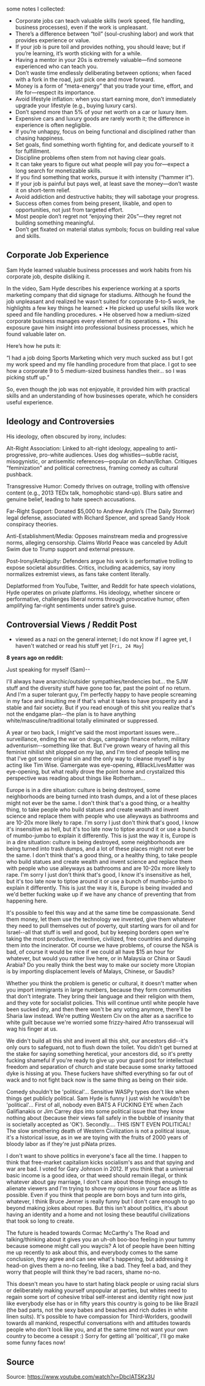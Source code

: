 some notes I collected:

- Corporate jobs can teach valuable skills (work speed, file handling, business processes), even if the work is unpleasant.
- There’s a difference between “toil” (soul-crushing labor) and work that provides experience or value.
- If your job is pure toil and provides nothing, you should leave; but if you’re learning, it’s worth sticking with for a while.
- Having a mentor in your 20s is extremely valuable—find someone experienced who can teach you.
- Don’t waste time endlessly deliberating between options; when faced with a fork in the road, just pick one and move forward.
- Money is a form of “meta-energy” that you trade your time, effort, and life for—respect its importance.
- Avoid lifestyle inflation: when you start earning more, don’t immediately upgrade your lifestyle (e.g., buying luxury cars).
- Don’t spend more than 5% of your net worth on a car or luxury item.
- Expensive cars and luxury goods are rarely worth it; the difference in experience is often negligible.
- If you’re unhappy, focus on being functional and disciplined rather than chasing happiness.
- Set goals, find something worth fighting for, and dedicate yourself to it for fulfillment.
- Discipline problems often stem from not having clear goals.
- It can take years to figure out what people will pay you for—expect a long search for monetizable skills.
- If you find something that works, pursue it with intensity (“hammer it”).
- If your job is painful but pays well, at least save the money—don’t waste it on short-term relief.
- Avoid addiction and destructive habits; they will sabotage your progress.
- Success often comes from being present, likable, and open to opportunities, not just from targeted effort.
- Most people don’t regret not “enjoying their 20s”—they regret not building something meaningful.
- Don’t get fixated on material status symbols; focus on building real value and skills.

## Corporate Job Experience
Sam Hyde learned valuable business processes and work habits from his corporate job, despite disliking it.

In the video, Sam Hyde describes his experience working at a sports marketing company that did signage for stadiums. Although he found the job unpleasant and realized he wasn’t suited for corporate 9-to-5 work, he highlights a few key things he learned:
 • He picked up useful skills like work speed and file handling procedures.
 • He observed how a medium-sized corporate business manages every element of its operations.
 • This exposure gave him insight into professional business processes, which he found valuable later on.

Here’s how he puts it:

“I had a job doing Sports Marketing which very much sucked ass but I got my work speed and my file handling procedure from that place. I got to see how a corporate 9 to 5 medium-sized business handles their… so I was picking stuff up.”

So, even though the job was not enjoyable, it provided him with practical skills and an understanding of how businesses operate, which he considers useful experience.

## Ideology and Controversies
His ideology, often obscured by irony, includes:

Alt-Right Association: Linked to alt-right ideology, appealing to anti-progressive, pro-white audiences. Uses dog whistles—subtle racist, misogynistic, or antisemitic references—popular on 4chan/8chan. Critiques "feminization" and political correctness, framing comedy as cultural pushback.

Transgressive Humor: Comedy thrives on outrage, trolling with offensive content (e.g., 2013 TEDx talk, homophobic stand-up). Blurs satire and genuine belief, leading to hate speech accusations.

Far-Right Support: Donated $5,000 to Andrew Anglin’s (The Daily Stormer) legal defense, associated with Richard Spencer, and spread Sandy Hook conspiracy theories.

Anti-Establishment/Media: Opposes mainstream media and progressive norms, alleging censorship. Claims World Peace was canceled by Adult Swim due to Trump support and external pressure.

Post-Irony/Ambiguity: Defenders argue his work is performative trolling to expose societal absurdities. Critics, including academics, say irony normalizes extremist views, as fans take content literally.

Deplatformed from YouTube, Twitter, and Reddit for hate speech violations, Hyde operates on private platforms. His ideology, whether sincere or performative, challenges liberal norms through provocative humor, often amplifying far-right sentiments under satire’s guise.

## Controversial Views / Reddit Post
- viewed as a nazi on the general internet; I do not know if I agree yet, I haven't watched or read his stuff yet [`Fri, 24 May`]

**8 years ago on reddit:** 

Just speaking for myself (Sam)--

I'll always have anarchic/outsider sympathies/tendencies but... the SJW stuff and the diversity stuff have gone too far, past the point of no return. And I'm a super tolerant guy, I'm perfectly happy to have people screaming in my face and insulting me if that's what it takes to have prosperity and a stable and fair society. But if you read enough of this shit you realize that's not the endgame plan--the plan is to have anything white/masculine/traditional totally eliminated or suppressed.

A year or two back, I might've said the most important issues were... surveillance, ending the war on drugs, campaign finance reform, military adventurism--something like that. But I've grown weary of having all this feminist nihilist shit plopped on my lap, and I'm tired of people telling me that I've got some original sin and the only way to cleanse myself is by acting like Tim Wise. Gamergate was eye-opening, #BlackLivesMatter was eye-opening, but what really drove the point home and crystalized this perspective was reading about things like Rotherham...

Europe is in a dire situation: culture is being destroyed, some neighborhoods are being turned into trash dumps, and a lot of these places might not ever be the same. I don't think that's a good thing, or a healthy thing, to take people who build statues and create wealth and invent science and replace them with people who use alleyways as bathrooms and are 10-20x more likely to rape. I'm sorry I just don't think that's good, I know it's insensitive as hell, but it's too late now to tiptoe around it or use a bunch of mumbo-jumbo to explain it differently. This is just the way it is, Europe is in a dire situation: culture is being destroyed, some neighborhoods are being turned into trash dumps, and a lot of these places might not ever be the same. I don't think that's a good thing, or a healthy thing, to take people who build statues and create wealth and invent science and replace them with people who use alleyways as bathrooms and are 10-20x more likely to rape. I'm sorry I just don't think that's good, I know it's insensitive as hell, but it's too late now to tiptoe around it or use a bunch of mumbo-jumbo to explain it differently. This is just the way it is, Europe is being invaded and we'd better fucking wake up if we have any chance of preventing that from happening here.

It's possible to feel this way and at the same time be compassionate. Send them money, let them use the technology we invented, give them whatever they need to pull themselves out of poverty, quit starting wars for oil and for Israel--all that stuff is well and good, but by keeping borders open we're taking the most productive, inventive, civilized, free countries and dumping them into the incinerator. Of course we have problems, of course the NSA is bad, of course it would be nice if we could all have $15 an hour for whatever, but would you rather live here, or in Malaysia or China or Saudi Arabia? Do you really think the best way to make our society more Utopian is by importing displacement levels of Malays, Chinese, or Saudis?

Whether you think the problem is genetic or cultural, it doesn't matter when you import immigrants in large numbers, because they form communities that don't integrate. They bring their language and their religion with them, and they vote for socialist policies. This will continue until white people have been sucked dry, and then there won't be any voting anymore, there'll be Sharia law instead. We're putting Western Civ on the alter as a sacrifice to white guilt because we're worried some frizzy-haired Afro transsexual will wag his finger at us.

We didn't build all this shit and invent all this shit, our ancestors did--it's only ours to safeguard, not to flush down the toilet. You didn't get burned at the stake for saying something heretical, your ancestors did, so it's pretty fucking shameful if you're ready to give up your guard post for intellectual freedom and separation of church and state because some snarky tattooed dyke is hissing at you. These fuckers have shifted everything so far out of wack and to not fight back now is the same thing as being on their side.

Comedy shouldn't be 'political'... Sensitive WASPy types don't like when things get publicly political. Sam Hyde is funny I just wish he wouldn't be 'political'... First of all, nobody even BATS A FUCKING EYE when Zach Galifianakis or Jim Carrey dips into some political issue that they know nothing about (because their views fall safely in the bubble of insanity that is societally accepted as 'OK'). Secondly.... THIS ISN'T EVEN POLITICAL! The slow smothering death of Western Civilization is not a political issue, it's a historical issue, as in we are toying with the fruits of 2000 years of bloody labor as if they're just piNata prizes.

I don't want to shove politics in everyone's face all the time. I happen to think that free-market capitalism kicks socialism's ass and that spying and war are bad. I voted for Gary Johnson in 2012. If you think that a universal basic income is a good idea, or that weed should remain illegal, or think whatever about gay marriage, I don't care about those things enough to alienate viewers and I'm trying to shove my opinions in your face as little as possible. Even if you think that people are born boys and turn into girls, whatever, I think Bruce Jenner is really funny but I don't care enough to go beyond making jokes about ropes. But this isn't about politics, it's about having an identity and a home and not losing these beautiful civilizations that took so long to create.

The future is headed towards Cormac McCarthy's The Road and talking/thinking about it gives you an uh-oh boo-boo feeling in your tummy because someone might call you waycis? A lot of people have been hitting me up recently to ask about this, and everybody comes to the same conclusion, they agree and can see what's happening, but addressing it head-on gives them a no-no feeling, like a bad. They feel a bad, and they worry that people will think they're bad racers, shame no-no.

This doesn't mean you have to start hating black people or using racial slurs or deliberately making yourself unpopular at parties, but whites need to regain some sort of cohesive tribal self-interest and identity right now just like everybody else has or in fifty years this country is going to be like Brazil (the bad parts, not the sexy babes and beaches and rich dudes in white linen suits). It's possible to have compassion for Third-Worlders, goodwill towards all mankind, respectful conversations with and attitudes towards people who don't look like you, and at the same time not want your own country to become a cesspit :) Sorry for getting all 'political', I'll go make some funny faces now!

## Source
Source: https://www.youtube.com/watch?v=DbclATSKz3U

